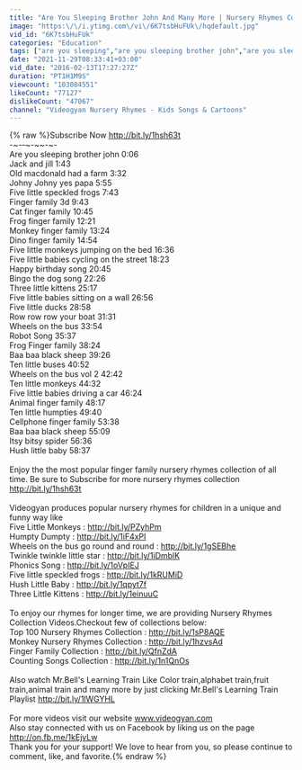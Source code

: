 ```yaml
---
title: "Are You Sleeping Brother John And Many More | Nursery Rhymes Collection | 3D Rhymes For Children"
image: "https:\/\/i.ytimg.com\/vi\/6K7tsbHuFUk\/hqdefault.jpg"
vid_id: "6K7tsbHuFUk"
categories: "Education"
tags: ["are you sleeping","are you sleeping brother john","are you sleeping nursery rhyme"]
date: "2021-11-29T08:33:41+03:00"
vid_date: "2016-02-13T17:27:27Z"
duration: "PT1H1M9S"
viewcount: "103084551"
likeCount: "77127"
dislikeCount: "47067"
channel: "Videogyan Nursery Rhymes - Kids Songs & Cartoons"
---
```

{% raw %}Subscribe Now <a rel="nofollow" target="blank" href="http://bit.ly/1hsh63t">http://bit.ly/1hsh63t</a><br />-~-~~-~~~-~~-~-<br />Are you sleeping brother john 0:06<br />Jack and jill 1:43<br />Old macdonald had a farm 3:32<br />Johny Johny yes papa 5:55<br />Five little speckled frogs 7:43<br />Finger family 3d 9:43<br />Cat finger family 10:45<br />Frog finger family 12:21<br />Monkey finger family 13:24<br />Dino finger family 14:54<br />Five little monkeys jumping on the bed 16:36<br />Five little babies cycling on the street 18:23<br />Happy birthday song 20:45<br />Bingo the dog song 22:26<br />Three little kittens 25:17<br />Five little babies sitting on a wall 26:56<br />Five little ducks 28:58<br />Row row row your boat 31:31<br />Wheels on the bus 33:54<br />Robot Song 35:37<br />Frog Finger family 38:24<br />Baa baa black sheep 39:26<br />Ten little buses 40:52<br />Wheels on the bus vol 2 42:42<br />Ten little monkeys 44:32<br />Five little babies driving a car 46:24<br />Animal finger family 48:17<br />Ten little humpties 49:40<br />Cellphone finger family 53:38<br />Baa baa black sheep 55:09<br />Itsy bitsy spider 56:36<br />Hush little baby 58:37<br /><br />Enjoy the the most popular finger family nursery rhymes collection of all time. Be sure to Subscribe for more nursery rhymes collection <a rel="nofollow" target="blank" href="http://bit.ly/1hsh63t">http://bit.ly/1hsh63t</a><br /><br />Videogyan produces popular nursery rhymes for children in a unique and funny way like <br />Five Little Monkeys : <a rel="nofollow" target="blank" href="http://bit.ly/PZyhPm">http://bit.ly/PZyhPm</a><br />Humpty Dumpty : <a rel="nofollow" target="blank" href="http://bit.ly/1iF4xPI">http://bit.ly/1iF4xPI</a><br />Wheels on the bus go round and round : <a rel="nofollow" target="blank" href="http://bit.ly/1gSEBhe">http://bit.ly/1gSEBhe</a><br />Twinkle twinkle little star : <a rel="nofollow" target="blank" href="http://bit.ly/1iDmblK">http://bit.ly/1iDmblK</a><br />Phonics Song : <a rel="nofollow" target="blank" href="http://bit.ly/1oVpIEJ">http://bit.ly/1oVpIEJ</a><br />Five little speckled frogs : <a rel="nofollow" target="blank" href="http://bit.ly/1kRUMiD">http://bit.ly/1kRUMiD</a><br />Hush Little Baby : <a rel="nofollow" target="blank" href="http://bit.ly/1qpyt7f">http://bit.ly/1qpyt7f</a><br />Three Little Kittens : <a rel="nofollow" target="blank" href="http://bit.ly/1einuuC">http://bit.ly/1einuuC</a><br /><br />To enjoy our rhymes for longer time, we are providing Nursery Rhymes Collection Videos.Checkout few of collections below:<br />Top 100 Nursery Rhymes Collection : <a rel="nofollow" target="blank" href="http://bit.ly/1sP8AQE">http://bit.ly/1sP8AQE</a><br />Monkey Nursery Rhymes Collection : <a rel="nofollow" target="blank" href="http://bit.ly/1hzvsAd">http://bit.ly/1hzvsAd</a><br />Finger Family Collection : <a rel="nofollow" target="blank" href="http://bit.ly/QfnZdA">http://bit.ly/QfnZdA</a><br />Counting Songs Collection : <a rel="nofollow" target="blank" href="http://bit.ly/1n1QnOs">http://bit.ly/1n1QnOs</a><br /><br />Also watch Mr.Bell's Learning Train Like Color train,alphabet train,fruit train,animal train and many more by just clicking Mr.Bell's Learning Train Playlist <a rel="nofollow" target="blank" href="http://bit.ly/1lWGYHL">http://bit.ly/1lWGYHL</a><br /><br />For more videos visit our website www.videogyan.com<br />Also stay connected with us on Facebook by liking us on the page <a rel="nofollow" target="blank" href="http://on.fb.me/1kEjvLw">http://on.fb.me/1kEjvLw</a><br />Thank you for your support! We love to hear from you, so please continue to comment, like, and favorite.{% endraw %}
